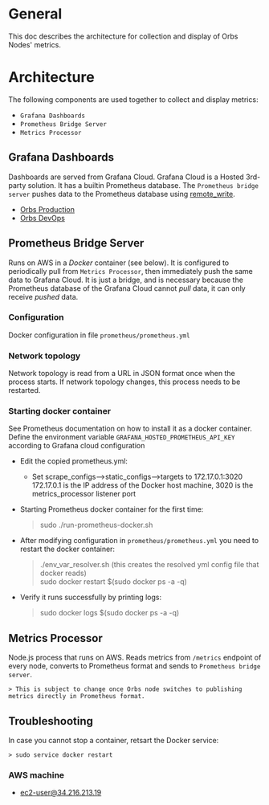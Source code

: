 # General

This doc describes the architecture for collection and display of Orbs Nodes' metrics.


# Architecture
The following components are used together to collect and display metrics:
* `Grafana Dashboards` 
* `Prometheus Bridge Server` 
* `Metrics Processor`

## Grafana Dashboards

Dashboards are served from Grafana Cloud.
Grafana Cloud is a Hosted 3rd-party solution. It has a builtin Prometheus database.
The `Prometheus bridge server` pushes data to the Prometheus database using [remote_write](https://prometheus.io/docs/prometheus/latest/configuration/configuration/#remote_write).

* [Orbs Production](https://orbsnetwork.grafana.net/d/a-3pW-3mk/orbs-production?orgId=1&refresh=10s&from=now-3h&to=now&refresh=10s)
* [Orbs DevOps](https://orbsnetwork.grafana.net/d/Eqvddt3iz/orbs-devops?tab=queries&orgId=1&from=now-3h&to=now&refresh=10s)

## Prometheus Bridge Server
Runs on AWS in a *Docker* container (see below). It is configured to periodically pull from `Metrics Processor`, then immediately push the same data to Grafana Cloud. 
It is just a bridge, and is necessary because the Prometheus database of the Grafana Cloud cannot *pull* data, it can only receive *pushed* data.

### Configuration

Docker configuration in file `prometheus/prometheus.yml`

### Network topology
Network topology is read from a URL in JSON format once when the process starts. If network topology changes, this process needs to be restarted.

### Starting docker container 
See Prometheus documentation on how to install it as a docker container.
Define the environment variable `GRAFANA_HOSTED_PROMETHEUS_API_KEY` according to Grafana cloud configuration
* Edit the copied prometheus.yml:
  * Set scrape_configs-->static_configs-->targets to 172.17.0.1:3020
  172.17.0.1 is the IP address of the Docker host machine, 3020 is the metrics_processor listener port
* Starting Prometheus docker container for the first time:

    > sudo ./run-prometheus-docker.sh

* After modifying configuration in `prometheus/prometheus.yml` you need to restart the docker container:

    > ./env_var_resolver.sh    (this creates the resolved yml config file that docker reads)    
    > sudo docker restart $(sudo docker ps -a -q)
    
* Verify it runs successfully by printing logs:

    > sudo docker logs $(sudo docker ps -a -q)

## Metrics Processor
Node.js process that runs on AWS. Reads metrics from `/metrics` endpoint of every node, converts to Prometheus format and sends to `Prometheus bridge server`.

    > This is subject to change once Orbs node switches to publishing metrics directly in Prometheus format. 

## Troubleshooting
In case you cannot stop a container, retsart the Docker service:

    > sudo service docker restart
    
### AWS machine
* ec2-user@34.216.213.19

